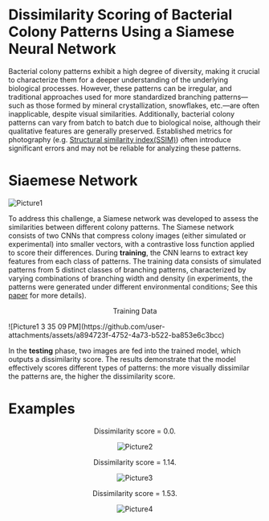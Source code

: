 # Dissimilarity Scoring of Bacterial Colony Patterns Using a Siamese Neural Network

Bacterial colony patterns exhibit a high degree of diversity, making it crucial to characterize them for a deeper understanding of the underlying biological processes. However, these patterns can be irregular, and traditional approaches used for more standardized branching patterns—such as those formed by mineral crystallization, snowflakes, etc.—are often inapplicable, despite visual similarities. Additionally, bacterial colony patterns can vary from batch to batch due to biological noise, although their qualitative features are generally preserved. Established metrics for photography (e.g. [Structural similarity index(SSIM)](https://en.wikipedia.org/wiki/Structural_similarity_index_measure)) often introduce significant errors and may not be reliable for analyzing these patterns.

# Siaemese Network
![Picture1](https://github.com/user-attachments/assets/6ebb1e9d-c2a8-4024-ab47-2a51cde33bf7)

To address this challenge, a Siamese network was developed to assess the similarities between different colony patterns. The Siamese network consists of two CNNs that compress colony images (either simulated or experimental) into smaller vectors, with a contrastive loss function applied to score their differences. During **training**, the CNN learns to extract key features from each class of patterns. The training data consists of simulated patterns from 5 distinct classes of branching patterns, characterized by varying combinations of branching width and density (in experiments, the patterns were generated under different environmental conditions; See this [paper](https://doi.org/10.15252/msb.202010089) for more details).

<p align="center">
Training Data
</p>
![Picture1 3 35 09 PM](https://github.com/user-attachments/assets/a894723f-4752-4a73-b522-ba853e6c3bcc)

In the **testing** phase, two images are fed into the trained model, which outputs a dissimilarity score. The results demonstrate that the model effectively scores different types of patterns: the more visually dissimilar the patterns are, the higher the dissimilarity score.

# Examples
<p align="center">Dissimilarity score = 0.0.</p>
<p align="center">
  <img src="https://github.com/user-attachments/assets/92bcf2a4-87a0-4b67-922d-c54aeb601c85" alt="Picture2">
</p>

<p align="center">Dissimilarity score = 1.14.</p>
<p align="center">
  <img src="https://github.com/user-attachments/assets/e298be3a-1372-498d-985e-b28f5724cdaa" alt="Picture3">
</p>

<p align="center">Dissimilarity score = 1.53.</p>
<p align="center">
  <img src="https://github.com/user-attachments/assets/568399bd-ae4d-413e-95ed-b984b7caf092" alt="Picture4">
</p>
